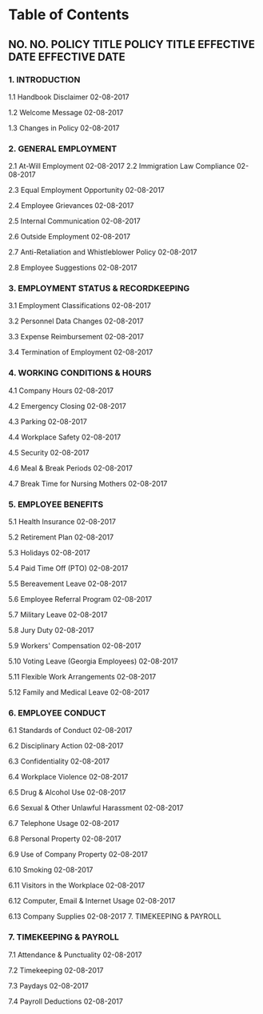 # Table of Contents

## NO. NO. POLICY TITLE POLICY TITLE EFFECTIVE DATE EFFECTIVE DATE

### 1. INTRODUCTION

  1.1  Handbook Disclaimer 02-08-2017

  1.2 Welcome Message 02-08-2017 

  1.3 Changes in Policy 02-08-2017 

### 2. GENERAL EMPLOYMENT

  2.1 At-Will Employment 02-08-2017 2.2 Immigration Law Compliance 02-08-2017 

  2.3 Equal Employment Opportunity 02-08-2017 

  2.4 Employee Grievances 02-08-2017 

  2.5 Internal Communication 02-08-2017 

  2.6 Outside Employment 02-08-2017 

  2.7 Anti-Retaliation and Whistleblower Policy 02-08-2017 

  2.8 Employee Suggestions 02-08-2017 

### 3. EMPLOYMENT STATUS & RECORDKEEPING 

  3.1 Employment Classifications 02-08-2017 

  3.2 Personnel Data Changes 02-08-2017 

  3.3 Expense Reimbursement 02-08-2017 

  3.4 Termination of Employment 02-08-2017 

### 4. WORKING CONDITIONS & HOURS 

  4.1 Company Hours 02-08-2017 

  4.2 Emergency Closing 02-08-2017 

  4.3 Parking 02-08-2017 

  4.4 Workplace Safety 02-08-2017 

  4.5 Security 02-08-2017 

  4.6 Meal & Break Periods 02-08-2017 

  4.7 Break Time for Nursing Mothers 02-08-2017 

### 5. EMPLOYEE BENEFITS

  5.1 Health Insurance 02-08-2017 

  5.2 Retirement Plan 02-08-2017

  5.3 Holidays 02-08-2017

  5.4 Paid Time Off \(PTO\) 02-08-2017 

  5.5 Bereavement Leave 02-08-2017 

  5.6 Employee Referral Program 02-08-2017 

  5.7 Military Leave 02-08-2017 

  5.8 Jury Duty 02-08-2017 

  5.9 Workers' Compensation 02-08-2017 

  5.10 Voting Leave \(Georgia Employees\) 02-08-2017 

  5.11 Flexible Work Arrangements 02-08-2017 

  5.12 Family and Medical Leave 02-08-2017 

### 6. EMPLOYEE CONDUCT 

  6.1 Standards of Conduct 02-08-2017 

  6.2 Disciplinary Action 02-08-2017 

  6.3 Confidentiality 02-08-2017 

  6.4 Workplace Violence 02-08-2017 

  6.5 Drug & Alcohol Use 02-08-2017 

  6.6 Sexual & Other Unlawful Harassment 02-08-2017 

  6.7 Telephone Usage 02-08-2017 

  6.8 Personal Property 02-08-2017 

  6.9 Use of Company Property 02-08-2017 

  6.10 Smoking 02-08-2017 

  6.11 Visitors in the Workplace 02-08-2017 

  6.12 Computer, Email & Internet Usage 02-08-2017 

  6.13 Company Supplies 02-08-2017 7. TIMEKEEPING & PAYROLL 

### 7. TIMEKEEPING & PAYROLL

  7.1 Attendance & Punctuality 02-08-2017 

  7.2 Timekeeping 02-08-2017 

  7.3 Paydays 02-08-2017 

  7.4 Payroll Deductions 02-08-2017

